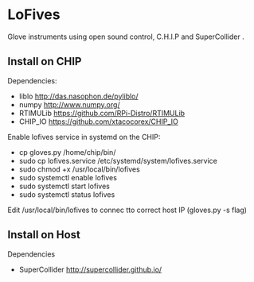 # LoFives
Glove instruments using open sound control, C.H.I.P and SuperCollider .

## Install on CHIP

Dependencies:
- liblo http://das.nasophon.de/pyliblo/
- numpy http://www.numpy.org/
- RTIMULib https://github.com/RPi-Distro/RTIMULib 
- CHIP_IO https://github.com/xtacocorex/CHIP_IO

Enable lofives service in systemd on the CHIP:

- cp gloves.py /home/chip/bin/
- sudo cp lofives.service /etc/systemd/system/lofives.service 
- sudo chmod +x /usr/local/bin/lofives
- sudo systemctl enable lofives
- sudo systemctl start lofives
- sudo systemctl status lofives

Edit /usr/local/bin/lofives to connec tto correct host IP (gloves.py -s flag)

## Install on Host

Dependencies
- SuperCollider http://supercollider.github.io/

